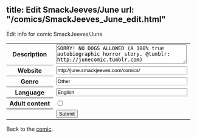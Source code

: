 title: Edit SmackJeeves/June
url: "/comics/SmackJeeves_June_edit.html"
---
Edit info for comic SmackJeeves/June

<form name="comic" action="http://gaepostmail.appspot.com/comic/" method="post">
<table class="comicinfo">
<tr>
<th>Description</th><td><textarea name="description" cols="40" rows="3">SORRY! NO DOGS ALLOWED (A 100% true autobiographic horror story. @tumblr: http://junecomic.tumblr.com)</textarea></td>
</tr>
<tr>
<th>Website</th><td><input type="text" name="url" value="http://june.smackjeeves.com/comics/" size="40"/></td>
</tr>
<tr>
<th>Genre</th><td><input type="text" name="genre" value="Other" size="40"/></td>
</tr>
<tr>
<th>Language</th><td><input type="text" name="language" value="English" size="40"/></td>
</tr>
<tr>
<th>Adult content</th><td><input type="checkbox" name="adult" value="adult" /></td>
</tr>
<tr>
<th></th><td>
<input type="hidden" name="comic" value="SmackJeeves_June" />
<input type="submit" name="submit" value="Submit" />
</td>
</tr>
</table>
</form>

Back to the [comic](SmackJeeves_June.html).
